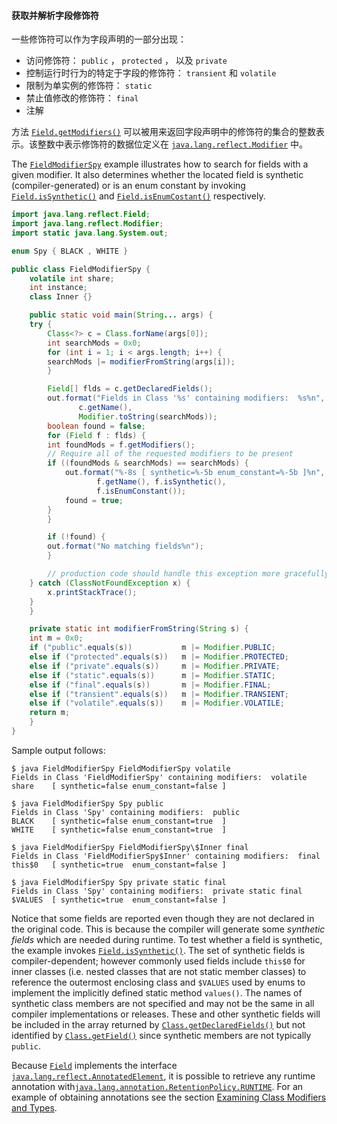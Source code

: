 #### 获取并解析字段修饰符

一些修饰符可以作为字段声明的一部分出现：

- 访问修饰符： `public` ， `protected` ， 以及 `private`
- 控制运行时行为的特定于字段的修饰符： `transient` 和 `volatile`
- 限制为单实例的修饰符： `static`
- 禁止值修改的修饰符： `final`
- 注解

方法 [`Field.getModifiers()`](https://docs.oracle.com/javase/8/docs/api/java/lang/reflect/Field.html#getModifiers--) 可以被用来返回字段声明中的修饰符的集合的整数表示。该整数中表示修饰符的数据位定义在 [`java.lang.reflect.Modifier`](https://docs.oracle.com/javase/8/docs/api/java/lang/reflect/Modifier.html) 中。

The [`FieldModifierSpy`](https://docs.oracle.com/javase/tutorial/reflect/member/example/FieldModifierSpy.java) example illustrates how to search for fields with a given modifier. It also determines whether the located field is synthetic (compiler-generated) or is an enum constant by invoking [`Field.isSynthetic()`](https://docs.oracle.com/javase/8/docs/api/java/lang/reflect/Field.html#isSynthetic--) and [`Field.isEnumCostant()`](https://docs.oracle.com/javase/8/docs/api/java/lang/reflect/Field.html#isEnumConstant--) respectively.

```java
import java.lang.reflect.Field;
import java.lang.reflect.Modifier;
import static java.lang.System.out;

enum Spy { BLACK , WHITE }

public class FieldModifierSpy {
    volatile int share;
    int instance;
    class Inner {}

    public static void main(String... args) {
	try {
	    Class<?> c = Class.forName(args[0]);
	    int searchMods = 0x0;
	    for (int i = 1; i < args.length; i++) {
		searchMods |= modifierFromString(args[i]);
	    }

	    Field[] flds = c.getDeclaredFields();
	    out.format("Fields in Class '%s' containing modifiers:  %s%n",
		       c.getName(),
		       Modifier.toString(searchMods));
	    boolean found = false;
	    for (Field f : flds) {
		int foundMods = f.getModifiers();
		// Require all of the requested modifiers to be present
		if ((foundMods & searchMods) == searchMods) {
		    out.format("%-8s [ synthetic=%-5b enum_constant=%-5b ]%n",
			       f.getName(), f.isSynthetic(),
			       f.isEnumConstant());
		    found = true;
		}
	    }

	    if (!found) {
		out.format("No matching fields%n");
	    }

        // production code should handle this exception more gracefully
	} catch (ClassNotFoundException x) {
	    x.printStackTrace();
	}
    }

    private static int modifierFromString(String s) {
	int m = 0x0;
	if ("public".equals(s))           m |= Modifier.PUBLIC;
	else if ("protected".equals(s))   m |= Modifier.PROTECTED;
	else if ("private".equals(s))     m |= Modifier.PRIVATE;
	else if ("static".equals(s))      m |= Modifier.STATIC;
	else if ("final".equals(s))       m |= Modifier.FINAL;
	else if ("transient".equals(s))   m |= Modifier.TRANSIENT;
	else if ("volatile".equals(s))    m |= Modifier.VOLATILE;
	return m;
    }
}
```

Sample output follows:

```
$ java FieldModifierSpy FieldModifierSpy volatile
Fields in Class 'FieldModifierSpy' containing modifiers:  volatile
share    [ synthetic=false enum_constant=false ]

$ java FieldModifierSpy Spy public
Fields in Class 'Spy' containing modifiers:  public
BLACK    [ synthetic=false enum_constant=true  ]
WHITE    [ synthetic=false enum_constant=true  ]

$ java FieldModifierSpy FieldModifierSpy\$Inner final
Fields in Class 'FieldModifierSpy$Inner' containing modifiers:  final
this$0   [ synthetic=true  enum_constant=false ]

$ java FieldModifierSpy Spy private static final
Fields in Class 'Spy' containing modifiers:  private static final
$VALUES  [ synthetic=true  enum_constant=false ]

```

Notice that some fields are reported even though they are not declared in the original code. This is because the compiler will generate some *synthetic fields* which are needed during runtime. To test whether a field is synthetic, the example invokes [`Field.isSynthetic()`](https://docs.oracle.com/javase/8/docs/api/java/lang/reflect/Field.html#isSynthetic--). The set of synthetic fields is compiler-dependent; however commonly used fields include `this$0` for inner classes (i.e. nested classes that are not static member classes) to reference the outermost enclosing class and `$VALUES` used by enums to implement the implicitly defined static method `values()`. The names of synthetic class members are not specified and may not be the same in all compiler implementations or releases. These and other synthetic fields will be included in the array returned by [`Class.getDeclaredFields()`](https://docs.oracle.com/javase/8/docs/api/java/lang/Class.html#getDeclaredFields--) but not identified by [`Class.getField()`](https://docs.oracle.com/javase/8/docs/api/java/lang/Class.html#getField-java.lang.String-) since synthetic members are not typically `public`.

Because [`Field`](https://docs.oracle.com/javase/8/docs/api/java/lang/reflect/Field.html) implements the interface [`java.lang.reflect.AnnotatedElement`](https://docs.oracle.com/javase/8/docs/api/java/lang/reflect/AnnotatedElement.html), it is possible to retrieve any runtime annotation with[`java.lang.annotation.RetentionPolicy.RUNTIME`](https://docs.oracle.com/javase/8/docs/api/java/lang/annotation/RetentionPolicy.html#RUNTIME). For an example of obtaining annotations see the section [Examining Class Modifiers and Types](https://docs.oracle.com/javase/tutorial/reflect/class/classModifiers.html).